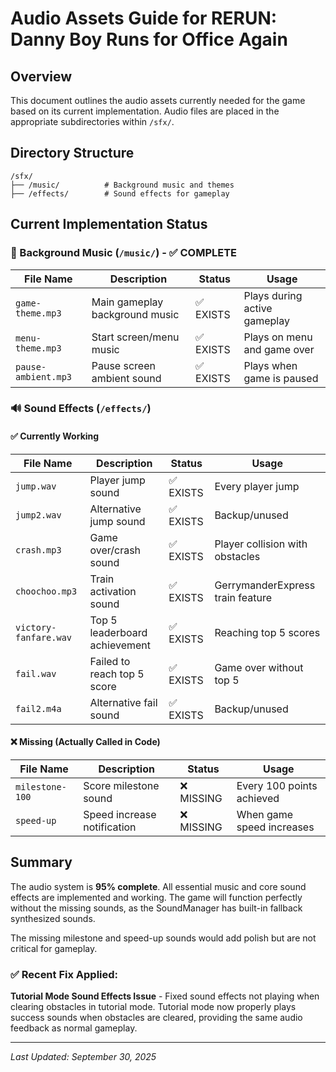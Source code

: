 # Audio Assets Guide for RERUN: Danny Boy Runs for Office Again

## Overview
This document outlines the audio assets currently needed for the game based on its current implementation. Audio files are placed in the appropriate subdirectories within `/sfx/`.

## Directory Structure
```
/sfx/
├── /music/          # Background music and themes
├── /effects/        # Sound effects for gameplay
```

## Current Implementation Status

### 🎵 Background Music (`/music/`) - ✅ COMPLETE

| File Name | Description | Status | Usage |
|-----------|------------|---------|-------|
| `game-theme.mp3` | Main gameplay background music | ✅ EXISTS | Plays during active gameplay |
| `menu-theme.mp3` | Start screen/menu music | ✅ EXISTS | Plays on menu and game over |
| `pause-ambient.mp3` | Pause screen ambient sound | ✅ EXISTS | Plays when game is paused |

### 🔊 Sound Effects (`/effects/`)

#### ✅ Currently Working
| File Name | Description | Status | Usage |
|-----------|------------|---------|-------|
| `jump.wav` | Player jump sound | ✅ EXISTS | Every player jump |
| `jump2.wav` | Alternative jump sound | ✅ EXISTS | Backup/unused |
| `crash.mp3` | Game over/crash sound | ✅ EXISTS | Player collision with obstacles |
| `choochoo.mp3` | Train activation sound | ✅ EXISTS | GerrymanderExpress train feature |
| `victory-fanfare.wav` | Top 5 leaderboard achievement | ✅ EXISTS | Reaching top 5 scores |
| `fail.wav` | Failed to reach top 5 score | ✅ EXISTS | Game over without top 5 |
| `fail2.m4a` | Alternative fail sound | ✅ EXISTS | Backup/unused |

#### ❌ Missing (Actually Called in Code)
| File Name | Description | Status | Usage |
|-----------|------------|---------|-------|
| `milestone-100` | Score milestone sound | ❌ MISSING | Every 100 points achieved |
| `speed-up` | Speed increase notification | ❌ MISSING | When game speed increases |

## Summary

The audio system is **95% complete**. All essential music and core sound effects are implemented and working. The game will function perfectly without the missing sounds, as the SoundManager has built-in fallback synthesized sounds.

The missing milestone and speed-up sounds would add polish but are not critical for gameplay.

### ✅ Recent Fix Applied:
**Tutorial Mode Sound Effects Issue** - Fixed sound effects not playing when clearing obstacles in tutorial mode. Tutorial mode now properly plays success sounds when obstacles are cleared, providing the same audio feedback as normal gameplay.

---

*Last Updated: September 30, 2025*
